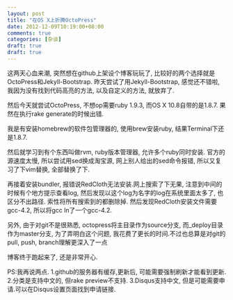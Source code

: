 ```yaml
---
layout: post
title: "在OS X上折腾OctoPress"
date: 2012-12-09T10:19:00+08:00
comments: true
categories: [杂谈]
draft: true
draft: true
---
```


这两天心血来潮, 突然想在github上架设个博客玩玩了, 比较好的两个选择就是OctoPress和Jekyll-Bootstrap.
昨天尝试了用Jekyll-Bootstrap, 感觉还不错啦, 我因为没有找到代码高亮的方法, 以及自定义的方法, 就放弃了.

然后今天就尝试OctoPress, 不想op需要ruby 1.9.3, 而OS X 10.8自带的是1.8.7. 果然在执行rake generate的时候出错.

我是有安装homebrew的软件包管理器的, 使用brew安装ruby, 结果Terminal下还是1.8.7.

<!--more-->

然后就学习到有个东西叫做rvm, ruby版本管理器, 允许多个ruby同时安装. 官方的源速度太慢, 所以尝试用sed换成淘宝源, 网上别人给出的sed命令报错, 所以又复习了下vim替换, 全部替换了下.

再接着安装bundler, 报错说RedCloth无法安装.网上搜索了下无果, 注意到中间的时候有个地方提示查看log, 然后发现以这个log为名字的log在系统里面太多了, 也区分不出路径. 索性将所有搜索到的都删除掉. 然后发现RedCloth安装文件需要gcc-4.2, 所以将gcc ln了一个gcc-4.2.

另外, 由于对git不是很熟悉, octopress将主目录作为source分支, 而_deploy目录作为master分支, 为了弄明白这个问题, 我花费了更长的时间.不过也总算是对git的pull, push, branch理解更深入了一点 

博客终于跑起来了, 还是非常开心.

PS:我再说两点.
1.github的服务器有缓存,更新后, 可能需要强制刷新才能看到更新.
2.分类是支持中文的, 但rake preview不支持.
3.Disqus支持中文, 但是可能需要申请.可以在Disqus设置页面找到申请链接.

